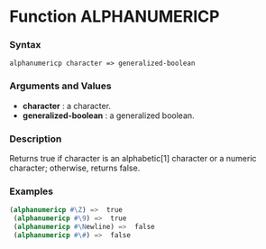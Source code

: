 <!-- Generated on 05/10/2020 by https://github.com/anto2oo/clhs-evolved -->

# Function ALPHANUMERICP

### Syntax
`alphanumericp character => generalized-boolean`  


### Arguments and Values
- **character** : a character.   
- **generalized-boolean** : a generalized boolean.   


### Description
Returns true if character is an alphabetic[1] character or a numeric character; otherwise, returns false.



### Examples
```lisp 
(alphanumericp #\Z) =>  true
 (alphanumericp #\9) =>  true
 (alphanumericp #\Newline) =>  false
 (alphanumericp #\#) =>  false
```
